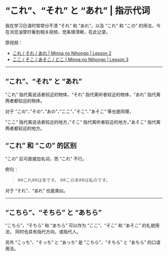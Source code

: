 # “これ”、“それ” と “あれ” | 指示代词

我在学习日语时常常分不清 “それ” 和 “あれ”，以及 “これ” 和 “この” 的用法，今在浏览油管时看到相关视频，觉条理清晰，在此记录。

原视频：
- [これ / それ / あれ | Minna no Nihongo | Lesson 2](https://www.youtube.com/watch?v=d6UnRexUg5A)
- [ここ / そこ / あそこ / どこ | Minna no Nihongo | Lesson 3](https://www.youtube.com/watch?v=RqDs_jctpls)

- - -

## “これ”、“それ” と “あれ”

“これ” 指代离说话者较近的物体，“それ” 指代离听者较近的物体，“あれ” 指代离两者都较远的物体。

对于 ”この“、”その“、”あの“，”ここ“、”そこ“、”あそこ“ 等也是同理，

”ここ“ 指代离说话者较近的地方，”そこ“ 指代离听者较近的地方，”あそこ“ 指代离两者都较远的地方。

## “これ” 和 “この” 的区别

“この” 后可直接加名词，而 “これ” 不行。

例句：

> ##これ##は本です。
> ##この本##は私のです。

对于 “それ”、“あれ” 也是类似。

- - -

## “こちら”、“そちら” と “あちら”

“こちら”，“そちら” 和 “あちら” 可以作为 “ここ”、“そこ” 和 “あそこ” 的礼貌用法，
同时也具有指代方向，或指代人。

另外 “こっち”、“そっち” と “あっち” 是 “こちら”、“そちら” と “あちら” 的口语用法。
